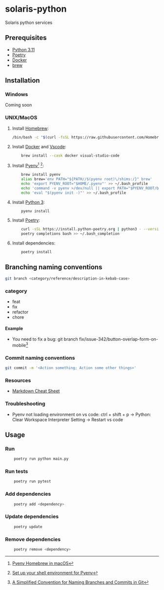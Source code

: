 # solaris-python

Solaris python services

## Prerequisites

- [Python 3.11](https://docs.python.org/3/)
- [Poetry](https://python-poetry.org/docs/#installation)
- [Docker](https://docs.docker.com/get-docker/)
- [brew](https://brew.sh/)

## Installation

### Windows

Coming soon

### UNIX/MacOS

1. Install [Homebrew](https://brew.sh/):

    ```sh
    /bin/bash -c "$(curl -fsSL https://raw.githubusercontent.com/Homebrew/install/HEAD/install.sh)"
    ```

2. Install [Docker](https://docs.docker.com/) and [Vscode](https://code.visualstudio.com/docs):

    ```sh
        brew install --cask docker visual-studio-code
    ```

3. Install [Pyenv](https://github.com/pyenv/pyenv)[^1] [^2]:

    ```sh
        brew install pyenv
        alias brew='env PATH="${PATH//$(pyenv root)\/shims:/}" brew'
        echo 'export PYENV_ROOT="$HOME/.pyenv"' >> ~/.bash_profile
        echo 'command -v pyenv >/dev/null || export PATH="$PYENV_ROOT/bin:$PATH"' >> ~/.bash_profile
        echo 'eval "$(pyenv init -)"' >> ~/.bash_profile
    ```

    [^1]: [Pyenv Homebrew in macOS](https://github.com/pyenv/pyenv#homebrew-in-macos)

    [^2]: [Set up your shell environment for Pyenv](https://github.com/pyenv/pyenv#set-up-your-shell-environment-for-pyenv)

4. Install [Python 3](https://docs.python.org/3/):

    ```sh
        pyenv install
    ```

5. Install [Poetry](https://python-poetry.org/docs/#installation):

    ```sh
        curl -sSL https://install.python-poetry.org | python3 - --version 1.6.1
        poetry completions bash >> ~/.bash_completion
    ```

6. Install dependencies:

    ```sh
        poetry install
    ```

## Branching naming conventions

```sh
git branch <category/reference/description-in-kebab-case>
```

### category

- feat
- fix
- refactor
- chore

#### Example

- You need to fix a bug: git branch fix/issue-342/button-overlap-form-on-mobile[^3]
  
[^3]: [A Simplified Convention for Naming Branches and Commits in Git](https://dev.to/varbsan/a-simplified-convention-for-naming-branches-and-commits-in-git-il4)

### Commit naming conventions

```sh
git commit -m '<Action something; Action some other things>'
```

### Resources

- [Markdown Cheat Sheet](https://www.markdownguide.org/cheat-sheet/)

### Troubleshooting

- Pyenv not loading environment on vs code: ctrl + shift + p -> Python: Clear Workspace Interpreter Setting -> Restart vs code

## Usage

### Run

```sh
    poetry run python main.py
```

### Run tests

```sh
    poetry run pytest
```

### Add dependencies

```sh
    poetry add <dependency>
```

### Update dependencies

```sh
    poetry update
```

### Remove dependencies

```sh
    poetry remove <dependency>
```
